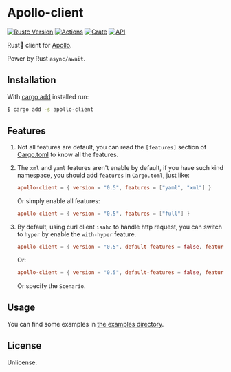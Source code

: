 # Apollo-client

[![Rustc Version](https://img.shields.io/badge/rustc-1.39+-lightgray.svg)](https://blog.rust-lang.org/2019/11/07/Rust-1.39.0.html)
[![Actions](https://github.com/jmjoy/apollo-client/workflows/Rust/badge.svg?branch=master&event=push)](https://github.com/jmjoy/apollo-client/actions?query=workflow%3ARust+branch%3Amaster+event%3Apush++)
[![Crate](https://img.shields.io/crates/v/apollo-client.svg)](https://crates.io/crates/apollo-client)
[![API](https://docs.rs/apollo-client/badge.svg)](https://docs.rs/apollo-client)

Rust🦀 client for [Apollo](https://github.com/ctripcorp/apollo).

Power by Rust `async/await`.

## Installation

With [cargo add](https://github.com/killercup/cargo-edit) installed run:

```sh
$ cargo add -s apollo-client
```

## Features

1. Not all features are default, you can read the `[features]` section of [Cargo.toml](https://github.com/jmjoy/apollo-client/blob/master/Cargo.toml) to know all the features.

1. The `xml` and `yaml` features aren't enable by default, if you have such kind namespace, you should add `features` in `Cargo.toml`, just like:

    ```toml
    apollo-client = { version = "0.5", features = ["yaml", "xml"] }
    ```

    Or simply enable all features:

    ```toml
    apollo-client = { version = "0.5", features = ["full"] }
    ```

1. By default, using curl client `isahc` to handle http request, you can switch to `hyper` by enable the `with-hyper` feature.

    ```toml
    apollo-client = { version = "0.5", default-features = false, features = ["with-hyper"] }
    ```

    Or:

    ```toml
    apollo-client = { version = "0.5", default-features = false, features = ["full-hyper"] }
    ```

    Or specify the `Scenario`.


## Usage

You can find some examples in [the examples directory](https://github.com/jmjoy/apollo-client/tree/master/examples).

## License

Unlicense.

